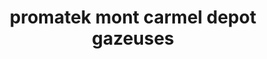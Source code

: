 ---
title: "promatek mont carmel depot gazeuses"
url: /jacmel/promatek-mont-carmel-depot-gazeuses/
shop: Getränke
---